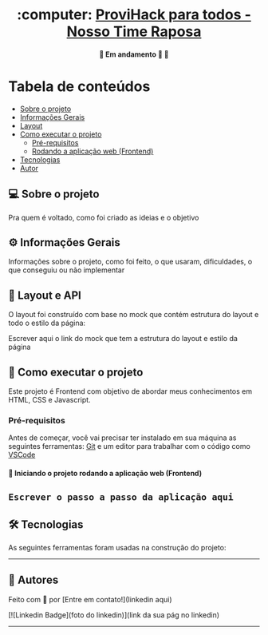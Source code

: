 <h1 align="center">
     :computer: <a href="#" alt="ProviHack"> ProviHack para todos - Nosso Time Raposa </a>
</h1>


<h4 align="center">
	🚧   Em andamento 🚀 🚧
</h4>


Tabela de conteúdos
=================
<!--ts-->
   * [Sobre o projeto](#-sobre-o-projeto)
   * [Informações Gerais](#-informações-gerais)
   * [Layout](#-layout)
   * [Como executar o projeto](#-como-executar-o-projeto)
     * [Pré-requisitos](#pré-requisitos)
     * [Rodando a aplicação web (Frontend)](#user-content--rodando-a-aplicação-web-frontend)
   * [Tecnologias](#-tecnologias)
   * [Autor](#-autor)


## 💻 Sobre o projeto

Pra quem é voltado, como foi criado as ideias e o objetivo

## ⚙️ Informações Gerais

Informações sobre o projeto, como foi feito, o que usaram, dificuldades, o que conseguiu ou não implementar


## 🎨 Layout e API

O layout foi construído com base no mock que contém estrutura do layout e todo o estilo da página:

Escrever aqui o link do mock que tem a estrutura do layout e estilo da página 


## 🚀 Como executar o projeto

Este projeto é Frontend com objetivo de abordar meus conhecimentos em HTML, CSS e Javascript. 

### Pré-requisitos

Antes de começar, você vai precisar ter instalado em sua máquina as seguintes ferramentas:
[Git](https://git-scm.com) e um editor para trabalhar com o código como [VSCode](https://code.visualstudio.com/)


#### 🎲 Iniciando o projeto rodando a aplicação web (Frontend)

``
Escrever o passo a passo da aplicação aqui 
``
---

## 🛠 Tecnologias

As seguintes ferramentas foram usadas na construção do projeto:



---


## 🦸 Autores

Feito com 💜 por  [Entre em contato!](linkedin aqui)

[![Linkedin Badge](foto do linkedin)](link da sua pág no linkedin) 

---
